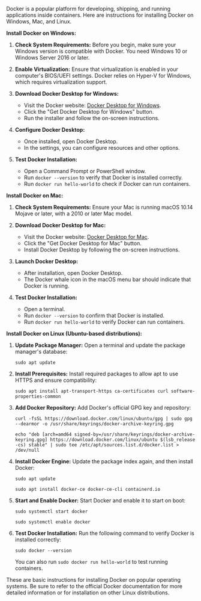 Docker is a popular platform for developing, shipping, and running applications inside containers. Here are instructions for installing Docker on Windows, Mac, and Linux.

**Install Docker on Windows:**

1. **Check System Requirements:**
   Before you begin, make sure your Windows version is compatible with Docker. You need Windows 10 or Windows Server 2016 or later.

2. **Enable Virtualization:**
   Ensure that virtualization is enabled in your computer's BIOS/UEFI settings. Docker relies on Hyper-V for Windows, which requires virtualization support.

3. **Download Docker Desktop for Windows:**
   - Visit the Docker website: [Docker Desktop for Windows](https://www.docker.com/products/docker-desktop).
   - Click the "Get Docker Desktop for Windows" button.
   - Run the installer and follow the on-screen instructions.

4. **Configure Docker Desktop:**
   - Once installed, open Docker Desktop.
   - In the settings, you can configure resources and other options.

5. **Test Docker Installation:**
   - Open a Command Prompt or PowerShell window.
   - Run `docker --version` to verify that Docker is installed correctly.
   - Run `docker run hello-world` to check if Docker can run containers.

**Install Docker on Mac:**

1. **Check System Requirements:**
   Ensure your Mac is running macOS 10.14 Mojave or later, with a 2010 or later Mac model.

2. **Download Docker Desktop for Mac:**
   - Visit the Docker website: [Docker Desktop for Mac](https://www.docker.com/products/docker-desktop).
   - Click the "Get Docker Desktop for Mac" button.
   - Install Docker Desktop by following the on-screen instructions.

3. **Launch Docker Desktop:**
   - After installation, open Docker Desktop.
   - The Docker whale icon in the macOS menu bar should indicate that Docker is running.

4. **Test Docker Installation:**
   - Open a terminal.
   - Run `docker --version` to confirm that Docker is installed.
   - Run `docker run hello-world` to verify Docker can run containers.

**Install Docker on Linux (Ubuntu-based distributions):**

1. **Update Package Manager:**
   Open a terminal and update the package manager's database:

   ```
   sudo apt update
   ```

2. **Install Prerequisites:**
   Install required packages to allow apt to use HTTPS and ensure compatibility:

   ```
   sudo apt install apt-transport-https ca-certificates curl software-properties-common
   ```

3. **Add Docker Repository:**
   Add Docker's official GPG key and repository:

   ```
   curl -fsSL https://download.docker.com/linux/ubuntu/gpg | sudo gpg --dearmor -o /usr/share/keyrings/docker-archive-keyring.gpg
   ```

   ```
   echo "deb [arch=amd64 signed-by=/usr/share/keyrings/docker-archive-keyring.gpg] https://download.docker.com/linux/ubuntu $(lsb_release -cs) stable" | sudo tee /etc/apt/sources.list.d/docker.list > /dev/null
   ```

4. **Install Docker Engine:**
   Update the package index again, and then install Docker:

   ```
   sudo apt update
   ```

   ```
   sudo apt install docker-ce docker-ce-cli containerd.io
   ```

5. **Start and Enable Docker:**
   Start Docker and enable it to start on boot:

   ```
   sudo systemctl start docker
   ```

   ```
   sudo systemctl enable docker
   ```

6. **Test Docker Installation:**
   Run the following command to verify Docker is installed correctly:

   ```
   sudo docker --version
   ```

   You can also run `sudo docker run hello-world` to test running containers.

These are basic instructions for installing Docker on popular operating systems. Be sure to refer to the official Docker documentation for more detailed information or for installation on other Linux distributions.